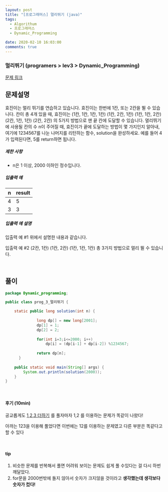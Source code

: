 ```yaml
---
layout: post
title: "[프로그래머스] 멀리뛰기 (java)"
tags:
  - Algorithum
  - 프로그래머스
  - Dynamic_Programming

date: 2020-02-10 16:03:00
comments: true
---
```




###   멀리뛰기 (programers > lev3 > Dynamic_Programming)

[문제 링크](https://programmers.co.kr/learn/courses/30/lessons/12914 )

## 문제설명

효진이는 멀리 뛰기를 연습하고 있습니다. 효진이는 한번에 1칸, 또는 2칸을 뛸 수 있습니다. 칸이 총 4개 있을 때, 효진이는
(1칸, 1칸, 1칸, 1칸)
(1칸, 2칸, 1칸)
(1칸, 1칸, 2칸)
(2칸, 1칸, 1칸)
(2칸, 2칸)
의 5가지 방법으로 맨 끝 칸에 도달할 수 있습니다. 멀리뛰기에 사용될 칸의 수 n이 주어질 때, 효진이가 끝에 도달하는 방법이 몇 가지인지 알아내, 여기에 1234567를 나눈 나머지를 리턴하는 함수, solution을 완성하세요. 예를 들어 4가 입력된다면, 5를 return하면 됩니다.

##### 제한 사항

- n은 1 이상, 2000 이하인 정수입니다.

##### 입출력 예

| n    | result |
| ---- | ------ |
| 4    | 5      |
| 3    | 3      |

##### 입출력 예 설명

입출력 예 #1
위에서 설명한 내용과 같습니다.

입출력 예 #2
(2칸, 1칸)
(1칸, 2칸)
(1칸, 1칸, 1칸)
총 3가지 방법으로 멀리 뛸 수 있습니다.

<br>

## 풀이

```java
package Dynamic_programming;

public class prog_3_멀리뛰기 {

	static public long solution(int n) {
		      
		      long dp[] = new long[2001];
		      dp[1] = 1;
		      dp[2] = 2;
		      
		      for(int i=3;i<=2000; i++)
		    	  dp[i] = (dp[i-1] + dp[i-2]) %1234567;
		      
		      return dp[n];
	  }
	
	public static void main(String[] args) {
		System.out.println(solution(2000));
	}
}

```

<br>

#### 후기 (10min)

공교롭게도 [1,2,3 더하기](https://parksuu.github.io/42-%EB%B0%B1%EC%A4%80-123-%EB%8D%94%ED%95%98%EA%B8%B0-(java)/ ) 를 풀자마자 1,2 를 이용하는 문제가 똑같이 나왔다! <br>

아까는 123을 이용해 풀었다면 이번에는 12를 이용하는 문제였고 다른 부분은 똑같다고 할 수 있다

<br>

#### tip

1. 비슷한 문제를 반복해서 풀면 어려워 보이는 문제도 쉽게 풀 수있다는 걸 다시 하번 깨달았다.
2. for문을 2000번밖에 돌지 않아서 숫자가 크지않을 것이라고 **생각했는데 생각보다 숫자가 컸다!**
